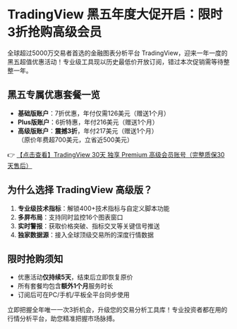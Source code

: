 # TradingView 黑五年度大促开启：限时3折抢购高级会员

全球超过5000万交易者首选的金融图表分析平台 TradingView，迎来一年一度的黑五超值优惠活动！专业级工具现以历史最低价开放订阅，错过本次促销需等待整整一年。

## 黑五专属优惠套餐一览

- **基础版账户**：7折优惠，年付仅需126美元（赠送1个月）
- **Plus版账户**：6折特惠，年付216美元（赠送1个月）
- **高级版账户**：**震撼3折**，年付217美元（赠送1个月）  
  （原价年费超700美元，立省近500美元）

👉 [【点击查看】TradingView 30天 独享 Premium 高级会员账号（完整质保30天售后）](https://bit.ly/TradingView-Pro)

## 为什么选择 TradingView 高级版？

1. **专业级技术指标**：解锁400+技术指标与自定义脚本功能
2. **多屏布局**：支持同时监控16个图表窗口
3. **实时警报**：获取价格突破、指标交叉等关键信号推送
4. **独家数据源**：接入全球顶级交易所的深度行情数据

## 限时抢购须知

- 优惠活动**仅持续5天**，结束后立即恢复原价
- 所有套餐均包含**额外1个月**服务时长
- 订阅后可在PC/手机/平板全平台同步使用

立即把握全年唯一一次3折机会，升级您的交易分析工具库！专业投资者都在用的行情分析平台，助您精准把握市场脉搏。